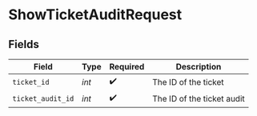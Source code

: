 # ShowTicketAuditRequest


## Fields

| Field                      | Type                       | Required                   | Description                |
| -------------------------- | -------------------------- | -------------------------- | -------------------------- |
| `ticket_id`                | *int*                      | :heavy_check_mark:         | The ID of the ticket       |
| `ticket_audit_id`          | *int*                      | :heavy_check_mark:         | The ID of the ticket audit |
